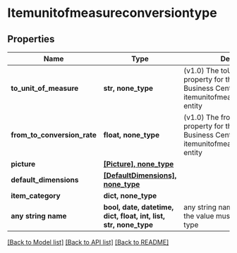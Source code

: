 # Itemunitofmeasureconversiontype


## Properties
Name | Type | Description | Notes
------------ | ------------- | ------------- | -------------
**to_unit_of_measure** | **str, none_type** | (v1.0) The toUnitOfMeasure property for the Dynamics 365 Business Central itemunitofmeasureconversiontype entity | [optional] 
**from_to_conversion_rate** | **float, none_type** | (v1.0) The fromToConversionRate property for the Dynamics 365 Business Central itemunitofmeasureconversiontype entity | [optional] 
**picture** | [**[Picture], none_type**](Picture.md) |  | [optional] 
**default_dimensions** | [**[DefaultDimensions], none_type**](DefaultDimensions.md) |  | [optional] 
**item_category** | **dict, none_type** |  | [optional] 
**any string name** | **bool, date, datetime, dict, float, int, list, str, none_type** | any string name can be used but the value must be the correct type | [optional]

[[Back to Model list]](../README.md#documentation-for-models) [[Back to API list]](../README.md#documentation-for-api-endpoints) [[Back to README]](../README.md)


